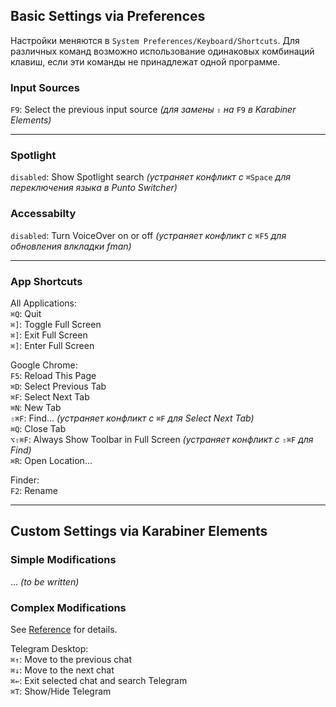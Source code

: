 ## Basic Settings via Preferences

Настройки меняются в `System Preferences/Keyboard/Shortcuts`. Для различных команд возможно использование одинаковых комбинаций клавиш, если эти команды не принадлежат одной программе.

### Input Sources

`F9`: Select the previous input source _(для замены_ `⇪` _на_ `F9` _в Karabiner Elements)_

***

### Spotlight

`disabled`: Show Spotlight search _(устраняет конфликт с_ `⌘Space` _для переключения языка в Punto Switcher)_

### Accessabilty

`disabled`: Turn VoiceOver on or off _(устраняет конфликт с_ `⌘F5` _для обновления влкладки fman)_

***

### App Shortcuts

All Applications:  
`⌘Q`: Quit  
`⌘]`: Toggle Full Screen  
`⌘]`: Exit Full Screen  
`⌘]`: Enter Full Screen  

Google Chrome:  
`F5`: Reload This Page  
`⌘D`: Select Previous Tab  
`⌘F`: Select Next Tab  
`⌘N`: New Tab  
`⇧⌘F`: Find... _(устраняет конфликт с_ `⌘F` _для Select Next Tab)_  
`⌘Q`: Close Tab  
`⌥⇧⌘F`: Always Show Toolbar in Full Screen _(устраняет конфликт с_ `⇧⌘F` _для Find)_  
`⌘R`: Open Location...

Finder:  
`F2`: Rename

***

## Custom Settings via Karabiner Elements

### Simple Modifications

... _(to be written)_

### Complex Modifications

See [Reference](https://pqrs.org/osx/karabiner/json.html) for details.

Telegram Desktop:  
`⌘↑`: Move to the previous chat  
`⌘↓`: Move to the next chat  
`⌘←`: Exit selected chat and search Telegram  
`⌘T`: Show/Hide Telegram
